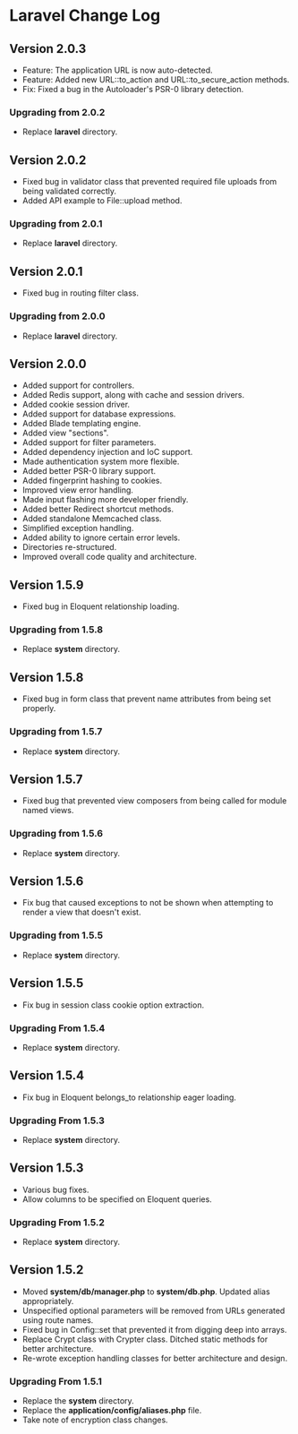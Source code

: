 # Laravel Change Log

## Version 2.0.3

- Feature: The application URL is now auto-detected.
- Feature: Added new URL::to_action and URL::to_secure_action methods.
- Fix: Fixed a bug in the Autoloader's PSR-0 library detection.

### Upgrading from 2.0.2

- Replace **laravel** directory.

## Version 2.0.2

- Fixed bug in validator class that prevented required file uploads from being validated correctly.
- Added API example to File::upload method.

### Upgrading from 2.0.1

- Replace **laravel** directory.

## Version 2.0.1

- Fixed bug in routing filter class.

### Upgrading from 2.0.0

- Replace **laravel** directory.

## Version 2.0.0

- Added support for controllers.
- Added Redis support, along with cache and session drivers.
- Added cookie session driver.
- Added support for database expressions.
- Added Blade templating engine.
- Added view "sections".
- Added support for filter parameters.
- Added dependency injection and IoC support.
- Made authentication system more flexible.
- Added better PSR-0 library support.
- Added fingerprint hashing to cookies.
- Improved view error handling.
- Made input flashing more developer friendly.
- Added better Redirect shortcut methods.
- Added standalone Memcached class.
- Simplified exception handling.
- Added ability to ignore certain error levels.
- Directories re-structured.
- Improved overall code quality and architecture.

## Version 1.5.9

- Fixed bug in Eloquent relationship loading.

### Upgrading from 1.5.8

- Replace **system** directory.

## Version 1.5.8

- Fixed bug in form class that prevent name attributes from being set properly.

### Upgrading from 1.5.7

- Replace **system** directory.

## Version 1.5.7

- Fixed bug that prevented view composers from being called for module named views.

### Upgrading from 1.5.6

- Replace **system** directory.

## Version 1.5.6

- Fix bug that caused exceptions to not be shown when attempting to render a view that doesn't exist.

### Upgrading from 1.5.5

- Replace **system** directory.

## Version 1.5.5

- Fix bug in session class cookie option extraction.

### Upgrading From 1.5.4

- Replace **system** directory.

## Version 1.5.4

- Fix bug in Eloquent belongs_to relationship eager loading.

### Upgrading From 1.5.3

- Replace **system** directory.

## Version 1.5.3

- Various bug fixes.
- Allow columns to be specified on Eloquent queries.

### Upgrading From 1.5.2

- Replace **system** directory.

## Version 1.5.2

- Moved **system/db/manager.php** to **system/db.php**. Updated alias appropriately.
- Unspecified optional parameters will be removed from URLs generated using route names.
- Fixed bug in Config::set that prevented it from digging deep into arrays.
- Replace Crypt class with Crypter class. Ditched static methods for better architecture.
- Re-wrote exception handling classes for better architecture and design.

### Upgrading From 1.5.1

- Replace the **system** directory.
- Replace the **application/config/aliases.php** file.
- Take note of encryption class changes.